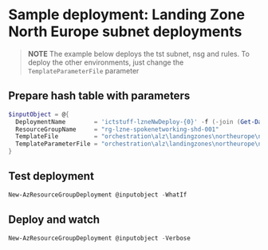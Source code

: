 # Sample deployment: Landing Zone North Europe subnet deployments

> **NOTE** The example below deploys the tst subnet, nsg and rules. To deploy the other environments, just change the `TemplateParameterFile` parameter

## Prepare hash table with parameters

```powershell
$inputObject = @{
  DeploymentName        = 'ictstuff-lzneNwDeploy-{0}' -f (-join (Get-Date -Format 'yyyyMMddTHHMMssffffZ')[0..63])
  ResourceGroupName     = "rg-lzne-spokenetworking-shd-001"
  TemplateFile          = "orchestration\alz\landingzones\northeurope\networkResources\lzne-vNetSubnets.bicep"
  TemplateParameterFile = "orchestration\alz\landingzones\northeurope\networkResources\parameters\lzne-vNetSubnets.parameters.ictstuff.tst.json"
}
```

## Test deployment

```powershell
New-AzResourceGroupDeployment @inputobject -WhatIf
```

## Deploy and watch

```powershell
New-AzResourceGroupDeployment @inputobject -Verbose
```
